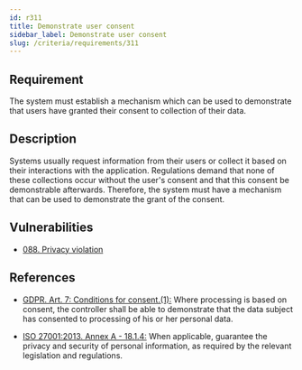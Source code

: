 ```yaml
---
id: r311
title: Demonstrate user consent
sidebar_label: Demonstrate user consent
slug: /criteria/requirements/311
---
```


## Requirement

The system
must establish a mechanism
which can be used to demonstrate
that users have granted their consent
to collection of their data.

## Description

Systems usually request information
from their users or collect it
based on their interactions
with the application.
Regulations demand
that none of these collections occur
without the user's consent
and that this consent be demonstrable afterwards.
Therefore,
the system must have a mechanism
that can be used to demonstrate the grant
of the consent.

## Vulnerabilities

- [088. Privacy violation](/criteria/vulnerabilities/088)

## References

- [GDPR. Art. 7: Conditions for consent.(1):](https://gdpr-info.eu/art-7-gdpr/)
Where processing is based on consent,
the controller shall be able to demonstrate
that the data subject
has consented to processing
of his or her personal data.

- [ISO 27001:2013. Annex A - 18.1.4:](https://www.iso.org/obp/ui/#iso:std:54534:en)
When applicable,
guarantee the privacy and security
of personal information,
as required by the relevant legislation
and regulations.
